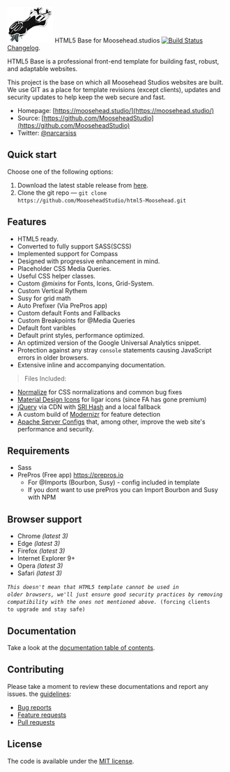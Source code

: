 ![Moosehead.Studio-Icon](icon.png) HTML5 Base for Moosehead.studios [![Build Status](https://travis-ci.org/h5bp/html5-boilerplate.svg)](https://travis-ci.org/h5bp/html5-boilerplate) [Changelog](CHANGELOG.md).

HTML5 Base is a professional front-end template for building fast, robust, and adaptable websites.

This project is the base on which all Moosehead Studios websites are built. We use GIT as a place for template revisions (except clients), updates and security updates to help keep the web secure and fast.

* Homepage: [https://moosehead.studio/](https://moosehead.studio/)
* Source: [https://github.com/MooseheadStudio](https://github.com/MooseheadStudio)
* Twitter: [@narcarsiss](https://twitter.com/narcarsiss)


## Quick start

Choose one of the following options:

1. Download the latest stable release from
   [here](https://github.com/MooseheadStudio/html5-Moosehead/).
2. Clone the git repo — `git clone
   https://github.com/MooseheadStudio/html5-Moosehead.git`


## Features

* HTML5 ready.
* Converted to fully support SASS(SCSS)
* Implemented support for Compass
* Designed with progressive enhancement in mind.
* Placeholder CSS Media Queries.
* Useful CSS helper classes.
* Custom _@mixins_ for Fonts, Icons, Grid-System.
* Custom Vertical Rythem
* Susy for grid math
* Auto Prefixer (Via PrePros app)
* Custom default Fonts and Fallbacks
* Custom Breakpoints for @Media Queries
* Default font varibles
* Default print styles, performance optimized.
* An optimized version of the Google Universal Analytics snippet.
* Protection against any stray `console` statements causing JavaScript
  errors in older browsers.
* Extensive inline and accompanying documentation.
> Files Included:
  * [Normalize](https://neolas.github.com/normalize.css/)
    for CSS normalizations and common bug fixes
  * [Material Design Icons](https://materialdesign.io/)
    for ligar icons (since FA has gone premium)
  * [jQuery](https://jquery.com/) via CDN with [SRI Hash](https://developer.mozilla.org/en-US/docs/Web/Security/Subresource_Integrity) and a local fallback
  * A custom build of [Modernizr](https://modernizr.com/) for feature
    detection
  * [Apache Server Configs](https://github.com/h5bp/server-configs-apache)
    that, among other, improve the web site's performance and security.

## Requirements

* Sass
* PrePros (Free app) https://prepros.io
  * For @Imports (Bourbon, Susy) - config included in template
  * If you dont want to use prePros you can Import Bourbon and Susy with NPM

## Browser support

* Chrome *(latest 3)*
* Edge *(latest 3)*
* Firefox *(latest 3)*
* Internet Explorer 9+
* Opera *(latest 3)*
* Safari *(latest 3)*

*<code>This doesn't mean that HTML5 template cannot be used in older browsers,
we'll just ensure good security practices by removing compatibility with
the ones not mentioned above.* (forcing clients to upgrade and stay safe)</code>


## Documentation

Take a look at the [documentation table of contents](dist/doc/TOC.md).


## Contributing
Please take a moment to review these documentations and report any issues.
the [guidelines](.github/CONTRIBUTING.md):

* [Bug reports](.github/CONTRIBUTING.md#bugs)
* [Feature requests](.github/CONTRIBUTING.md#features)
* [Pull requests](.github/CONTRIBUTING.md#pull-requests)


## License

The code is available under the [MIT license](LICENSE.txt).

